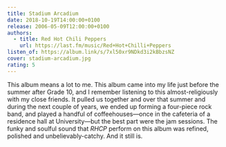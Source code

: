 ```yaml
---
title: Stadium Arcadium
date: 2018-10-19T14:00:00+0100
release: 2006-05-09T12:00:00+0100
authors:
  - title: Red Hot Chili Peppers
    url: https://last.fm/music/Red+Hot+Chilli+Peppers
listen_of: https://album.link/s/7xl50xr9NDkd3i2kBbzsNZ
cover: stadium-arcadium.jpg
rating: 5
---
```


This album means a lot to me. This album came into my life just before the summer after Grade 10, and I remember listening to this almost-religiously with my close friends. It pulled us together and over that summer and during the next couple of years, we ended up forming a four-piece rock band, and played a handful of coffeehouses—once in the cafeteria of a residence hall at University—but the best part were the jam sessions. The funky and soulful sound that *RHCP* perform on this album was refined, polished and unbelievably-catchy. And it still is.
